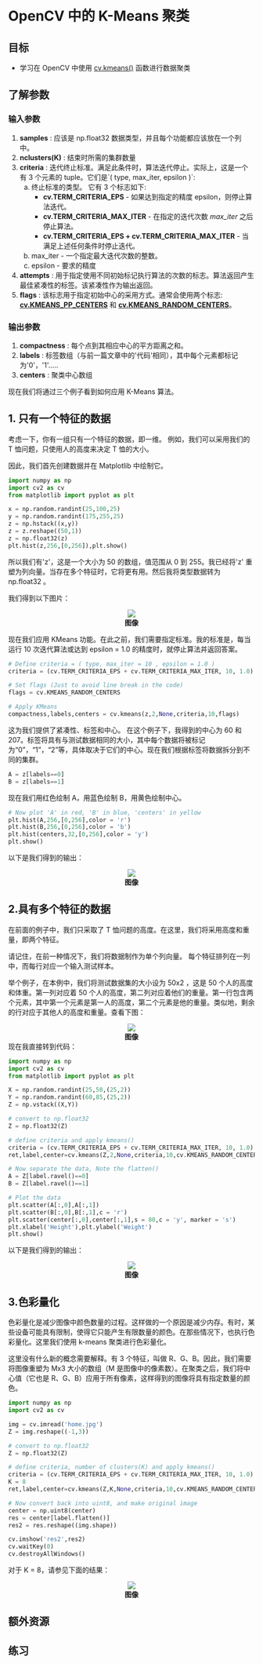 # OpenCV 中的 K-Means 聚类
## 目标
* 学习在 OpenCV 中使用 [cv.kmeans()](https://docs.opencv.org/4.0.0/d5/d38/group__core__cluster.html#ga9a34dc06c6ec9460e90860f15bcd2f88) 函数进行数据聚类

## 了解参数
### 输入参数
<div>
<ol type="1">
<li><b>samples</b> : 应该是 np.float32 数据类型，并且每个功能都应该放在一个列中。</li>
<li><b>nclusters(K)</b> : 结束时所需的集群数量</li>
<li><b>criteria</b> : 迭代终止标准。满足此条件时，算法迭代停止。实际上，这是一个有 3 个元素的 tuple。它们是`( type, max_iter, epsilon )`:
<ol type="a">
<li>终止标准的类型。 它有 3 个标志如下:<ul>
<li><b>cv.TERM_CRITERIA_EPS</b> - 如果达到指定的精度 epsilon，则停止算法迭代。</li>
<li><b>cv.TERM_CRITERIA_MAX_ITER</b> - 在指定的迭代次数 <em>max_iter</em>  之后停止算法。</li>
<li><b>cv.TERM_CRITERIA_EPS + cv.TERM_CRITERIA_MAX_ITER</b> - 当满足上述任何条件时停止迭代。</li>
</ul>
</li>
<li>max_iter - 一个指定最大迭代次数的整数。</li>
<li>epsilon - 要求的精度</li>
</ol>
<li><b>attempts</b> : 用于指定使用不同初始标记执行算法的次数的标志。算法返回产生最佳紧凑性的标签。该紧凑性作为输出返回。</li>
<li><b>flags</b> : 该标志用于指定初始中心的采用方式。通常会使用两个标志: <b><a class="el" href="../../d0/de1/group__core.html#gga276000efe55ee2756e0c471c7b270949a78ddd00a99cd51db10ed63c024eb1e62">cv.KMEANS_PP_CENTERS</a></b> 和 <b><a class="el" href="../../d0/de1/group__core.html#gga276000efe55ee2756e0c471c7b270949adfa80a38dfc0aef0de888c3164f33faf">cv.KMEANS_RANDOM_CENTERS</a></b>。</li>
</ol>
</div>

### 输出参数
<div><ol type="1">
<li><b>compactness</b> : 每个点到其相应中心的平方距离之和。</li>
<li><b>labels</b> : 标签数组（与前一篇文章中的'代码'相同），其中每个元素都标记为'0'，'1'.....</li>
<li><b>centers</b> : 聚类中心数组</li>
</ol></div>

现在我们将通过三个例子看到如何应用 K-Means 算法。

## 1. 只有一个特征的数据
考虑一下，你有一组只有一个特征的数据，即一维。 例如，我们可以采用我们的 T 恤问题，只使用人的高度来决定 T 恤的大小。

因此，我们首先创建数据并在 Matplotlib 中绘制它。
```python
import numpy as np
import cv2 as cv
from matplotlib import pyplot as plt

x = np.random.randint(25,100,25)
y = np.random.randint(175,255,25)
z = np.hstack((x,y))
z = z.reshape((50,1))
z = np.float32(z)
plt.hist(z,256,[0,256]),plt.show()
```

所以我们有'z'，这是一个大小为 50 的数组，值范围从 0 到 255。我已经将'z' 重塑为列向量。当存在多个特征时，它将更有用。然后我将类型数据转为 np.float32 。

我们得到以下图片：
<div align="center"><img src="https://opencv.apachecn.org/docs/4.0.0/img/oc_1d_testdata.png" /> <br> <b>图像</b></div>

现在我们应用 KMeans 功能。在此之前，我们需要指定标准。我的标准是，每当运行 10 次迭代算法或达到 epsilon = 1.0 的精度时，就停止算法并返回答案。

```python
# Define criteria = ( type, max_iter = 10 , epsilon = 1.0 )
criteria = (cv.TERM_CRITERIA_EPS + cv.TERM_CRITERIA_MAX_ITER, 10, 1.0)

# Set flags (Just to avoid line break in the code)
flags = cv.KMEANS_RANDOM_CENTERS

# Apply KMeans
compactness,labels,centers = cv.kmeans(z,2,None,criteria,10,flags)
```
这为我们提供了紧凑性、标签和中心。 在这个例子下，我得到的中心为 60 和 207。标签将具有与测试数据相同的大小，其中每个数据将被标记为“0”，“1”，“2”等，具体取决于它们的中心。现在我们根据标签将数据拆分到不同的集群。
```python
A = z[labels==0]
B = z[labels==1]
```
现在我们用红色绘制 A，用蓝色绘制 B，用黄色绘制中心。
```python
# Now plot 'A' in red, 'B' in blue, 'centers' in yellow
plt.hist(A,256,[0,256],color = 'r')
plt.hist(B,256,[0,256],color = 'b')
plt.hist(centers,32,[0,256],color = 'y')
plt.show()
```
以下是我们得到的输出：
<div align="center"><img src="https://opencv.apachecn.org/docs/4.0.0/img/oc_1d_clustered.png" /> <br> <b>图像</b></div>

## 2.具有多个特征的数据
在前面的例子中，我们只采取了 T 恤问题的高度。在这里，我们将采用高度和重量，即两个特征。

请记住，在前一种情况下，我们将数据制作为单个列向量。 每个特征排列在一列中，而每行对应一个输入测试样本。

举个例子，在本例中，我们将测试数据集的大小设为 50x2 ，这是 50 个人的高度和体重。第一列对应着 50 个人的高度，第二列对应着他们的重量。第一行包含两个元素，其中第一个元素是第一人的高度，第二个元素是他的重量。类似地，剩余的行对应于其他人的高度和重量。查看下图：
<div align="center"><img src="https://opencv.apachecn.org/docs/4.0.0/img/oc_feature_representation.jpg" /> <br> <b>图像</b></div>
现在我直接转到代码：

```python
import numpy as np
import cv2 as cv
from matplotlib import pyplot as plt

X = np.random.randint(25,50,(25,2))
Y = np.random.randint(60,85,(25,2))
Z = np.vstack((X,Y))

# convert to np.float32
Z = np.float32(Z)

# define criteria and apply kmeans()
criteria = (cv.TERM_CRITERIA_EPS + cv.TERM_CRITERIA_MAX_ITER, 10, 1.0)
ret,label,center=cv.kmeans(Z,2,None,criteria,10,cv.KMEANS_RANDOM_CENTERS)

# Now separate the data, Note the flatten()
A = Z[label.ravel()==0]
B = Z[label.ravel()==1]

# Plot the data
plt.scatter(A[:,0],A[:,1])
plt.scatter(B[:,0],B[:,1],c = 'r')
plt.scatter(center[:,0],center[:,1],s = 80,c = 'y', marker = 's')
plt.xlabel('Height'),plt.ylabel('Weight')
plt.show()
```

以下是我们得到的输出：
<div align="center"><img src="https://opencv.apachecn.org/docs/4.0.0/img/oc_2d_clustered.jpg" /> <br> <b>图像</b></div>

## 3.色彩量化
色彩量化是减少图像中颜色数量的过程。这样做的一个原因是减少内存。有时，某些设备可能具有限制，使得它只能产生有限数量的颜色。在那些情况下，也执行色彩量化。这里我们使用 k-means 聚类进行色彩量化。

这里没有什么新的概念需要解释。有 3 个特征，叫做 R、G、B。因此，我们需要将图像重塑为 Mx3 大小的数组（M 是图像中的像素数）。在聚类之后，我们将中心值（它也是 R、G、B）应用于所有像素，这样得到的图像将具有指定数量的颜色。

```python
import numpy as np
import cv2 as cv

img = cv.imread('home.jpg')
Z = img.reshape((-1,3))

# convert to np.float32
Z = np.float32(Z)

# define criteria, number of clusters(K) and apply kmeans()
criteria = (cv.TERM_CRITERIA_EPS + cv.TERM_CRITERIA_MAX_ITER, 10, 1.0)
K = 8
ret,label,center=cv.kmeans(Z,K,None,criteria,10,cv.KMEANS_RANDOM_CENTERS)

# Now convert back into uint8, and make original image
center = np.uint8(center)
res = center[label.flatten()]
res2 = res.reshape((img.shape))

cv.imshow('res2',res2)
cv.waitKey(0)
cv.destroyAllWindows()
```

对于 K = 8，请参见下面的结果：
<div align="center"><img src="https://opencv.apachecn.org/docs/4.0.0/img/oc_color_quantization.jpg" /> <br> <b>图像</b></div>

## 额外资源
## 练习
